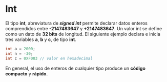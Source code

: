 # Int
El tipo **int**, abreviatura de ***signed int*** permite declarar datos enteros comprendidos entre **-2147483647** y **+2147483647**. Un valor int se define como un dato de **32 bits** de longitud. El siguiente ejemplo declara e inicia tres variables **a**, **b** y **c**, de tipo **int**.
```c
int a = 2000;
int n = -30;
int c = 0XF003 // valor en hexadecimal
```
En general, el uso de enteros de cualquier tipo produce un __código compacto__ y __rápido__.
<!--stackedit_data:
eyJoaXN0b3J5IjpbMjQ0NzE1NzcyLDEwNzAyMTM1NjRdfQ==
-->